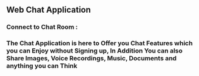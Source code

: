 ## Web Chat Application

### Connect to Chat Room : <Link Not Available Yet> 

### The Chat Application is here to Offer you Chat Features which you can Enjoy without Signing up, In Addition You can also Share Images, Voice Recordings, Music, Documents and anything you can Think